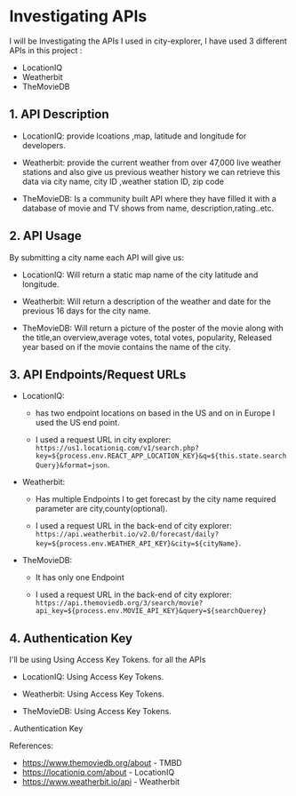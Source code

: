 # Investigating APIs

I will be Investigating the APIs I used in city-explorer, I have used 3 different APIs in this project :

* LocationIQ
* Weatherbit
* TheMovieDB

## 1. API Description

* LocationIQ: provide lcoations ,map, latitude and longitude for developers.

* Weatherbit: provide the current weather from over 47,000 live weather stations and also give us previous weather history we can retrieve this data via city name, city ID ,weather station ID, zip code

* TheMovieDB: Is a community built API where they have filled it with a database of movie and TV shows from name, description,rating..etc.

## 2. API Usage

By submitting a city name each API will give us:

* LocationIQ: Will return a static map name of the city latitude and longitude.

* Weatherbit: Will return a description of the weather and date for the previous 16 days for the city name.

* TheMovieDB: Will return a picture of the poster of the movie along with the title,an overview,average votes, total votes, popularity, Released year based on if the movie contains the name of the city.

## 3. API Endpoints/Request URLs

* LocationIQ:

  * has two endpoint locations  on based in the US and on in Europe I used the US end point.

  * I used a request URL in city explorer: `https://us1.locationiq.com/v1/search.php?key=${process.env.REACT_APP_LOCATION_KEY}&q=${this.state.searchQuery}&format=json`.

* Weatherbit:

  * Has multiple Endpoints I to get forecast by the city name required parameter are city,county(optional).

  * I used a request URL in the back-end of city explorer: `https://api.weatherbit.io/v2.0/forecast/daily?key=${process.env.WEATHER_API_KEY}&city=${cityName}`.

* TheMovieDB:
    * It has only one Endpoint 

    * I used a request URL in the back-end of city explorer: `https://api.themoviedb.org/3/search/movie?api_key=${process.env.MOVIE_API_KEY}&query=${searchQuerey}`

## 4. Authentication Key

I'll be using Using Access Key Tokens. for all the APIs

* LocationIQ: Using Access Key Tokens.

* Weatherbit: Using Access Key Tokens.

* TheMovieDB: Using Access Key Tokens.

. Authentication Key

References:

* <https://www.themoviedb.org/about> - TMBD
* <https://locationiq.com/about> - LocationIQ
* <https://www.weatherbit.io/api> - Weatherbit
